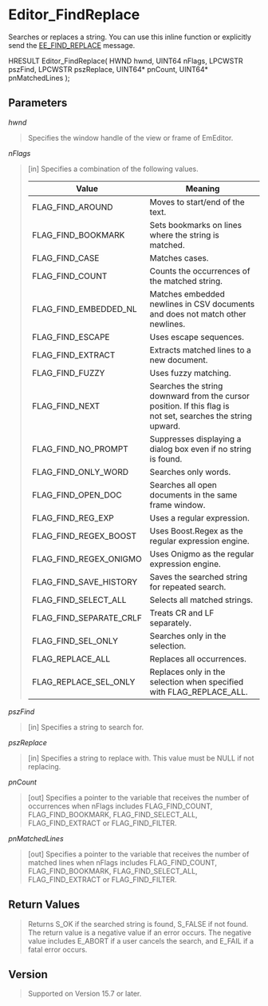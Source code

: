 # Editor\_FindReplace

Searches or replaces a string. You can use this inline function or explicitly send the [EE\_FIND\_REPLACE](../message/ee_find_replace) message.

HRESULT Editor\_FindReplace( HWND hwnd, UINT64 nFlags, LPCWSTR pszFind, LPCWSTR pszReplace, UINT64\* pnCount, UINT64\* pnMatchedLines );

## Parameters

_hwnd_

> Specifies the window handle of the view or frame of EmEditor.

_nFlags_

> \[in\] Specifies a combination of the following values.
>
> | Value | Meaning |
> | --- | --- |
> | FLAG\_FIND\_AROUND | Moves to start/end of the text. |
> | FLAG\_FIND\_BOOKMARK | Sets bookmarks on lines where the string is matched. |
> | FLAG\_FIND\_CASE | Matches cases. |
> | FLAG\_FIND\_COUNT | Counts the occurrences of the matched string. |
> | FLAG\_FIND\_EMBEDDED\_NL | Matches embedded newlines in CSV documents and does not match other newlines. |
> | FLAG\_FIND\_ESCAPE | Uses escape sequences. |
> | FLAG\_FIND\_EXTRACT | Extracts matched lines to a new document. |
> | FLAG\_FIND\_FUZZY | Uses fuzzy matching. |
> | FLAG\_FIND\_NEXT | Searches the string downward from the cursor position. If this flag is <br> not set, searches the string upward. |
> | FLAG\_FIND\_NO\_PROMPT | Suppresses displaying a dialog box even if no string is found. |
> | FLAG\_FIND\_ONLY\_WORD | Searches only words. |
> | FLAG\_FIND\_OPEN\_DOC | Searches all open documents in the same frame window. |
> | FLAG\_FIND\_REG\_EXP | Uses a regular expression. |
> | FLAG\_FIND\_REGEX\_BOOST | Uses Boost.Regex as the regular expression engine. |
> | FLAG\_FIND\_REGEX\_ONIGMO | Uses Onigmo as the regular expression engine. |
> | FLAG\_FIND\_SAVE\_HISTORY | Saves the searched string for repeated search. |
> | FLAG\_FIND\_SELECT\_ALL | Selects all matched strings. |
> | FLAG\_FIND\_SEPARATE\_CRLF | Treats CR and LF separately. |
> | FLAG\_FIND\_SEL\_ONLY | Searches only in the selection. |
> | FLAG\_REPLACE\_ALL | Replaces all occurrences. |
> | FLAG\_REPLACE\_SEL\_ONLY | Replaces only in the selection when specified with FLAG\_REPLACE\_ALL. |

_pszFind_

> \[in\] Specifies a string to search for.

_pszReplace_

> \[in\] Specifies a string to replace with. This value must be NULL if not replacing.

_pnCount_

> \[out\] Specifies a pointer to the variable that receives the number of occurrences when nFlags includes FLAG\_FIND\_COUNT, FLAG\_FIND\_BOOKMARK, FLAG\_FIND\_SELECT\_ALL, FLAG\_FIND\_EXTRACT or FLAG\_FIND\_FILTER.

_pnMatchedLines_

> \[out\] Specifies a pointer to the variable that receives the number of matched lines when nFlags includes FLAG\_FIND\_COUNT, FLAG\_FIND\_BOOKMARK, FLAG\_FIND\_SELECT\_ALL, FLAG\_FIND\_EXTRACT or FLAG\_FIND\_FILTER.

## Return Values

> Returns S\_OK if the searched string is found, S\_FALSE if not found. The return value is a negative value if an error occurs. The negative value includes E\_ABORT if a user cancels the search, and E\_FAIL if a fatal error occurs.

## Version

> Supported on Version 15.7 or later.
